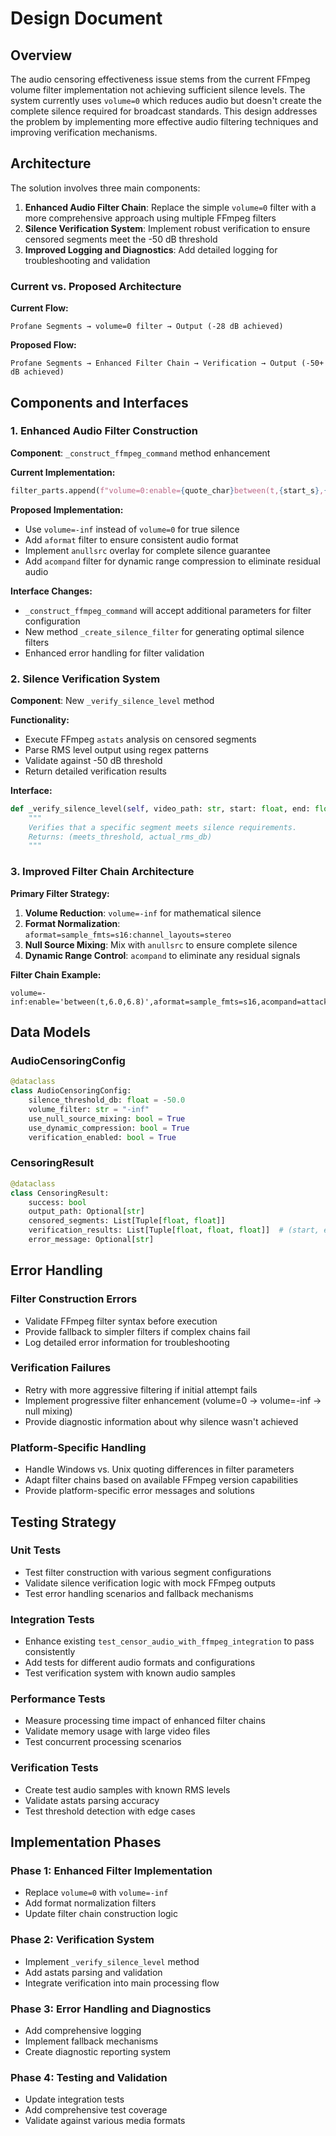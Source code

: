 # Design Document

## Overview

The audio censoring effectiveness issue stems from the current FFmpeg volume filter implementation not achieving sufficient silence levels. The system currently uses `volume=0` which reduces audio but doesn't create the complete silence required for broadcast standards. This design addresses the problem by implementing more effective audio filtering techniques and improving verification mechanisms.

## Architecture

The solution involves three main components:

1. **Enhanced Audio Filter Chain**: Replace the simple `volume=0` filter with a more comprehensive approach using multiple FFmpeg filters
2. **Silence Verification System**: Implement robust verification to ensure censored segments meet the -50 dB threshold
3. **Improved Logging and Diagnostics**: Add detailed logging for troubleshooting and validation

### Current vs. Proposed Architecture

**Current Flow:**
```
Profane Segments → volume=0 filter → Output (-28 dB achieved)
```

**Proposed Flow:**
```
Profane Segments → Enhanced Filter Chain → Verification → Output (-50+ dB achieved)
```

## Components and Interfaces

### 1. Enhanced Audio Filter Construction

**Component**: `_construct_ffmpeg_command` method enhancement

**Current Implementation:**
```python
filter_parts.append(f"volume=0:enable={quote_char}between(t,{start_s},{end_s}){quote_char}")
```

**Proposed Implementation:**
- Use `volume=-inf` instead of `volume=0` for true silence
- Add `aformat` filter to ensure consistent audio format
- Implement `anullsrc` overlay for complete silence guarantee
- Add `acompand` filter for dynamic range compression to eliminate residual audio

**Interface Changes:**
- `_construct_ffmpeg_command` will accept additional parameters for filter configuration
- New method `_create_silence_filter` for generating optimal silence filters
- Enhanced error handling for filter validation

### 2. Silence Verification System

**Component**: New `_verify_silence_level` method

**Functionality:**
- Execute FFmpeg `astats` analysis on censored segments
- Parse RMS level output using regex patterns
- Validate against -50 dB threshold
- Return detailed verification results

**Interface:**
```python
def _verify_silence_level(self, video_path: str, start: float, end: float) -> Tuple[bool, float]:
    """
    Verifies that a specific segment meets silence requirements.
    Returns: (meets_threshold, actual_rms_db)
    """
```

### 3. Improved Filter Chain Architecture

**Primary Filter Strategy:**
1. **Volume Reduction**: `volume=-inf` for mathematical silence
2. **Format Normalization**: `aformat=sample_fmts=s16:channel_layouts=stereo` 
3. **Null Source Mixing**: Mix with `anullsrc` to ensure complete silence
4. **Dynamic Range Control**: `acompand` to eliminate any residual signals

**Filter Chain Example:**
```
volume=-inf:enable='between(t,6.0,6.8)',aformat=sample_fmts=s16,acompand=attacks=0.1:decays=0.8:points=-90/-90|-60/-60|-30/-30|-20/-20
```

## Data Models

### AudioCensoringConfig
```python
@dataclass
class AudioCensoringConfig:
    silence_threshold_db: float = -50.0
    volume_filter: str = "-inf"
    use_null_source_mixing: bool = True
    use_dynamic_compression: bool = True
    verification_enabled: bool = True
```

### CensoringResult
```python
@dataclass
class CensoringResult:
    success: bool
    output_path: Optional[str]
    censored_segments: List[Tuple[float, float]]
    verification_results: List[Tuple[float, float, float]]  # (start, end, rms_db)
    error_message: Optional[str]
```

## Error Handling

### Filter Construction Errors
- Validate FFmpeg filter syntax before execution
- Provide fallback to simpler filters if complex chains fail
- Log detailed error information for troubleshooting

### Verification Failures
- Retry with more aggressive filtering if initial attempt fails
- Implement progressive filter enhancement (volume=0 → volume=-inf → null mixing)
- Provide diagnostic information about why silence wasn't achieved

### Platform-Specific Handling
- Handle Windows vs. Unix quoting differences in filter parameters
- Adapt filter chains based on available FFmpeg version capabilities
- Provide platform-specific error messages and solutions

## Testing Strategy

### Unit Tests
- Test filter construction with various segment configurations
- Validate silence verification logic with mock FFmpeg outputs
- Test error handling scenarios and fallback mechanisms

### Integration Tests
- Enhance existing `test_censor_audio_with_ffmpeg_integration` to pass consistently
- Add tests for different audio formats and configurations
- Test verification system with known audio samples

### Performance Tests
- Measure processing time impact of enhanced filter chains
- Validate memory usage with large video files
- Test concurrent processing scenarios

### Verification Tests
- Create test audio samples with known RMS levels
- Validate astats parsing accuracy
- Test threshold detection with edge cases

## Implementation Phases

### Phase 1: Enhanced Filter Implementation
- Replace `volume=0` with `volume=-inf`
- Add format normalization filters
- Update filter chain construction logic

### Phase 2: Verification System
- Implement `_verify_silence_level` method
- Add astats parsing and validation
- Integrate verification into main processing flow

### Phase 3: Error Handling and Diagnostics
- Add comprehensive logging
- Implement fallback mechanisms
- Create diagnostic reporting system

### Phase 4: Testing and Validation
- Update integration tests
- Add comprehensive test coverage
- Validate against various media formats